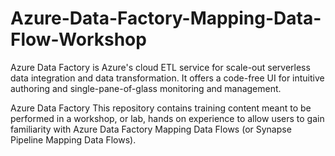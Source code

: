 # Azure-Data-Factory-Mapping-Data-Flow-Workshop
Azure Data Factory is Azure's cloud ETL service for scale-out serverless data integration and data transformation. It offers a code-free UI for intuitive authoring and single-pane-of-glass monitoring and management.

Azure Data Factory This repository contains training content meant to be performed in a workshop, or lab, hands on experience to allow users to gain familiarity with Azure Data Factory Mapping Data Flows (or Synapse Pipeline Mapping Data Flows).
